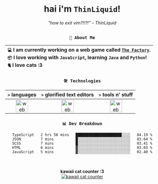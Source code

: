 <div align="center">
  
  # hai i'm `ThinLiquid`!
  ###### "how to exit vim?!!?!" – ThinLiquid
  
  ### `👤 About Me`

  | `💻`  I am currently working on a web game called [`The Factory`](https://github.com/ThinLiquid/factory-sim).<br/>`📦`  I love working with `JavaScript`, learning `Java` and `Python`!</br>`🐈`  I love cats :3 |
  |:---|

  
  ### `🛠️ Technologies`
  
  | `>` **languages**  | `>` **glorified text editors** | `>` **tools n' stuff** |
  |:------------------:|:------------------------------:|:----------------------:|
  | <img src="https://skillicons.dev/icons?i=ts,js,react,python,java" alt="web dev" height="40"/> | <img src="https://skillicons.dev/icons?i=vscode,eclipse,idea" alt="web dev" height="40"/> | <img src="https://skillicons.dev/icons?i=bash,git,photoshop" alt="web dev" height="40"/> |
  
  ### `📊 Dev Breakdown`
  
  <!--START_SECTION:waka-->

```text
TypeScript   2 hrs 58 mins   █████████████████████░░░░   84.19 %
JSON         7 mins          █░░░░░░░░░░░░░░░░░░░░░░░░   03.64 %
SCSS         7 mins          █░░░░░░░░░░░░░░░░░░░░░░░░   03.41 %
HTML         6 mins          ▓░░░░░░░░░░░░░░░░░░░░░░░░   03.03 %
JavaScript   5 mins          ▓░░░░░░░░░░░░░░░░░░░░░░░░   02.40 %
```

<!--END_SECTION:waka-->
  
  <br/><br/>
  <b>kawaii cat counter :3</b><br/>
  [![kawaii cat counter](https://count.getloli.com/get/@ThinLiquid?theme=moebooru)](https://moe-counter.glitch.me)
</div>
